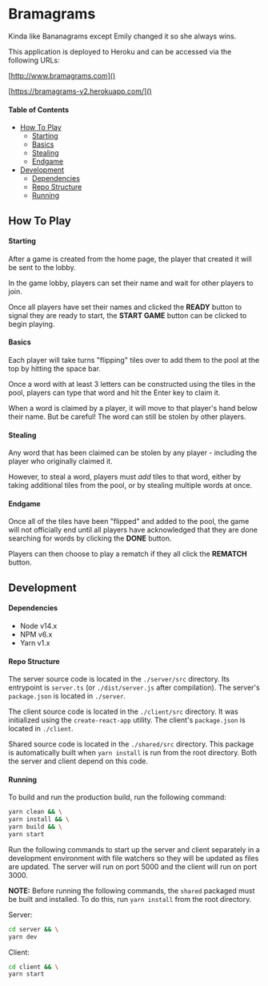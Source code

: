 # Bramagrams

Kinda like Bananagrams except Emily changed it so she always wins.

This application is deployed to Heroku and can be accessed via the following URLs:

[http://www.bramagrams.com]()

[https://bramagrams-v2.herokuapp.com/]()

#### Table of Contents

* [How To Play](#how-to-play)
  - [Starting](#starting)
  - [Basics](#basics)
  - [Stealing](#stealing)
  - [Endgame](#endgame)
* [Development](#development)
  - [Dependencies](#dependencies)
  - [Repo Structure](#repo-structure)
  - [Running](#running)

## How To Play

#### Starting

After a game is created from the home page, the player that created it will be sent to the lobby.

In the game lobby, players can set their name and wait for other players to join.

Once all players have set their names and clicked the **READY** button to signal they are ready to start, the **START GAME** button can be clicked to begin playing.

#### Basics

Each player will take turns "flipping" tiles over to add them to the pool at the top by hitting the space bar.

Once a word with at least 3 letters can be constructed using the tiles in the pool, players can type that word and hit the Enter key to claim it.

When a word is claimed by a player, it will move to that player's hand below their name. But be careful! The word can still be stolen by other players.

#### Stealing

Any word that has been claimed can be stolen by any player - including the player who originally claimed it.

However, to steal a word, players must _add_ tiles to that word, either by taking additional tiles from the pool, or by stealing multiple words at once.

#### Endgame

Once all of the tiles have been "flipped" and added to the pool, the game will not officially end until all players have acknowledged that they are done searching for words by clicking the **DONE** button.

Players can then choose to play a rematch if they all click the **REMATCH** button.

## Development

#### Dependencies

* Node v14.x
* NPM v6.x
* Yarn v1.x

#### Repo Structure

The server source code is located in the `./server/src` directory. Its entrypoint is `server.ts` (or `./dist/server.js` after compilation). The server's `package.json` is located in `./server`.

The client source code is located in the `./client/src` directory. It was initialized using the `create-react-app` utility. The client's `package.json` is located in `./client`.

Shared source code is located in the `./shared/src` directory. This package is automatically built when `yarn install` is run from the root directory. Both the server and client depend on this code.

#### Running

To build and run the production build, run the following command:
```sh
yarn clean && \
yarn install && \
yarn build && \
yarn start
```

Run the following commands to start up the server and client separately in a development environment with file watchers so they will be updated as files are updated. The server will run on port 5000 and the client will run on port 3000.

**NOTE:** Before running the following commands, the `shared` packaged must be built and installed. To do this, run `yarn install` from the root directory.

Server:
```sh
cd server && \
yarn dev
```

Client:
```sh
cd client && \
yarn start
```
